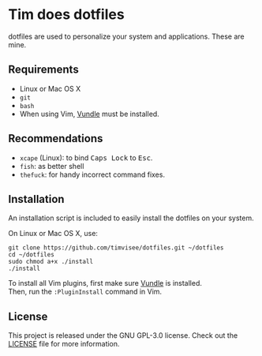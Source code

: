 # Tim does dotfiles
dotfiles are used to personalize your system and applications. These are mine.

## Requirements
* Linux or Mac OS X
* `git`
* `bash`
* When using Vim, [Vundle](https://github.com/VundleVim/Vundle.vim) must be installed.

## Recommendations
* `xcape` (Linux): to bind <kbd>Caps Lock</kbd> to <kbd>Esc</kbd>.
* `fish`: as better shell
* `thefuck`: for handy incorrect command fixes.

## Installation
An installation script is included to easily install the dotfiles on your system.

On Linux or Mac OS X, use:
```
git clone https://github.com/timvisee/dotfiles.git ~/dotfiles
cd ~/dotfiles
sudo chmod a+x ./install
./install
```

To install all Vim plugins, first make sure [Vundle](https://github.com/VundleVim/Vundle.vim) is installed.  
Then, run the `:PluginInstall` command in Vim.

## License
This project is released under the GNU GPL-3.0 license. Check out the [LICENSE](LICENSE) file for more information.
